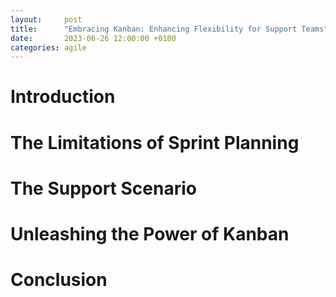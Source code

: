 ```yaml
---
layout:     post
title:      "Embracing Kanban: Enhancing Flexibility for Support Teams"
date:       2023-06-26 12:00:00 +0100
categories: agile
---
```


# Introduction

# The Limitations of Sprint Planning

# The Support Scenario

# Unleashing the Power of Kanban

# Conclusion
